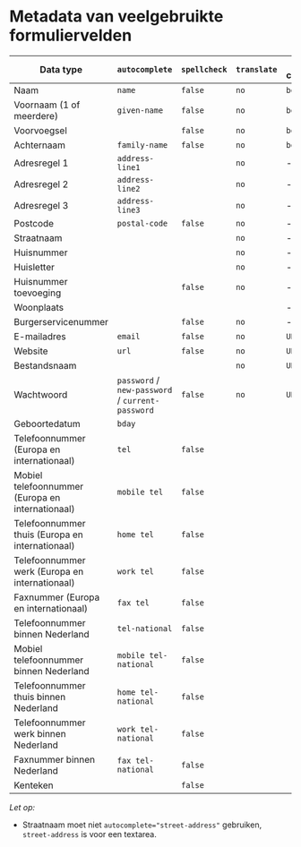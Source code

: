 <!-- @license CC0-1.0 -->

# Metadata van veelgebruikte formuliervelden

| Data type                                        | `autocomplete`                                   | `spellcheck` | `translate` | value component | input direction |
| ------------------------------------------------ | ------------------------------------------------ | ------------ | ----------- | --------------- | --------------- |
| Naam                                             | `name`                                           | `false`      | `no`        | `bdi`           | `auto`          |
| Voornaam (1 of meerdere)                         | `given-name`                                     | `false`      | `no`        | `bdi`           | leeg of `auto`  |
| Voorvoegsel                                      |                                                  | `false`      | `no`        | `bdi`           | `auto`          |
| Achternaam                                       | `family-name`                                    | `false`      | `no`        | `bdi`           | `auto`          |
| Adresregel 1                                     | `address-line1`                                  |              | `no`        | -               | -               |
| Adresregel 2                                     | `address-line2`                                  |              | `no`        | -               | -               |
| Adresregel 3                                     | `address-line3`                                  |              | `no`        | -               | -               |
| Postcode                                         | `postal-code`                                    | `false`      | `no`        | -               | -               |
| Straatnaam                                       |                                                  |              | `no`        | -               | -               |
| Huisnummer                                       |                                                  |              | `no`        | -               | -               |
| Huisletter                                       |                                                  |              | `no`        | -               | -               |
| Huisnummer toevoeging                            |                                                  | `false`      | `no`        | -               | -               |
| Woonplaats                                       |                                                  |              |             | -               | -               |
| Burgerservicenummer                              |                                                  | `false`      | `no`        | -               | -               |
| E-mailadres                                      | `email`                                          | `false`      | `no`        | `URLData`       | `ltr`           |
| Website                                          | `url`                                            | `false`      | `no`        | `URLData`       | `ltr`           |
| Bestandsnaam                                     |                                                  |              | `no`        | `URLData`       | -               |
| Wachtwoord                                       | `password` / `new-password` / `current-password` | `false`      | `no`        | `URLData`       | -               |
| Geboortedatum                                    | `bday`                                           |              |             |                 | -               |
| Telefoonnummer (Europa en internationaal)        | `tel`                                            | `false`      |             |                 | `ltr`           |
| Mobiel telefoonnummer (Europa en internationaal) | `mobile tel`                                     | `false`      |             |                 | `ltr`           |
| Telefoonnummer thuis (Europa en internationaal)  | `home tel`                                       | `false`      |             |                 | `ltr`           |
| Telefoonnummer werk (Europa en internationaal)   | `work tel`                                       | `false`      |             |                 | `ltr`           |
| Faxnummer (Europa en internationaal)             | `fax tel`                                        | `false`      |             |                 | `ltr`           |
| Telefoonnummer binnen Nederland                  | `tel-national`                                   | `false`      |             |                 | `ltr`           |
| Mobiel telefoonnummer binnen Nederland           | `mobile tel-national`                            | `false`      |             |                 | `ltr`           |
| Telefoonnummer thuis binnen Nederland            | `home tel-national`                              | `false`      |             |                 | `ltr`           |
| Telefoonnummer werk binnen Nederland             | `work tel-national`                              | `false`      |             |                 | `ltr`           |
| Faxnummer binnen Nederland                       | `fax tel-national`                               | `false`      |             |                 | `ltr`           |
| Kenteken                                         |                                                  | `false`      |             |                 | -               |

_Let op:_

- Straatnaam moet niet `autocomplete="street-address"` gebruiken, `street-address` is voor een textarea.
